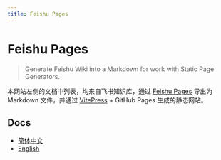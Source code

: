 ```yaml
---
title: Feishu Pages
---
```


# Feishu Pages

> Generate Feishu Wiki into a Markdown for work with Static Page Generators.

本网站左侧的文档中列表，均来自飞书知识库，通过 [Feishu Pages](https://github.com/longbridgeapp/feishu-pages) 导出为 Markdown 文件，并通过 [VitePress](https://vitepress.dev) + GitHub Pages 生成的静态网站。

## Docs

- [简体中文](./zh-CN.md)
- [English](./en-US.md)
